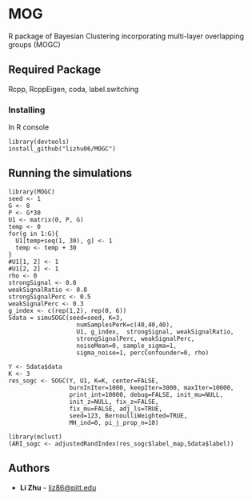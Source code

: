 # MOG

R package of Bayesian Clustering incorporating multi-layer overlapping groups (MOGC)

## Required Package

Rcpp, RcppEigen, coda, label.switching

### Installing

In R console

```
library(devtools)
install_github("lizhu06/MOGC")
```


## Running the simulations

```
library(MOGC)
seed <- 1
G <- 8
P <- G*30
U1 <- matrix(0, P, G)
temp <- 0
for(g in 1:G){
  U1[temp+seq(1, 30), g] <- 1
  temp <- temp + 30
}
#U1[1, 2] <- 1
#U1[2, 2] <- 1
rho <- 0
strongSignal <- 0.8
weakSignalRatio <- 0.8
strongSignalPerc <- 0.5
weakSignalPerc <- 0.3
g_index <- c(rep(1,2), rep(0, 6))
Sdata = simuSOGC(seed=seed, K=3,
                   numSamplesPerK=c(40,40,40),
                   U1, g_index,  strongSignal, weakSignalRatio,
                   strongSignalPerc, weakSignalPerc,
                   noiseMean=0, sample_sigma=1,
                   sigma_noise=1, percConfounder=0, rho)

Y <- Sdata$data
K <- 3
res_sogc <- SOGC(Y, U1, K=K, center=FALSE,
                 burnInIter=1000, keepIter=3000, maxIter=10000,
                 print_int=10000, debug=FALSE, init_mu=NULL,
                 init_z=NULL, fix_z=FALSE,
                 fix_mu=FALSE, adj_ls=TRUE,
                 seed=123, BernoulliWeighted=TRUE,
                 MH_ind=0, pi_j_prop_n=10)

library(mclust)
(ARI_sogc <- adjustedRandIndex(res_sogc$label_map,Sdata$label))

```

## Authors

* **Li Zhu** - liz86@pitt.edu


